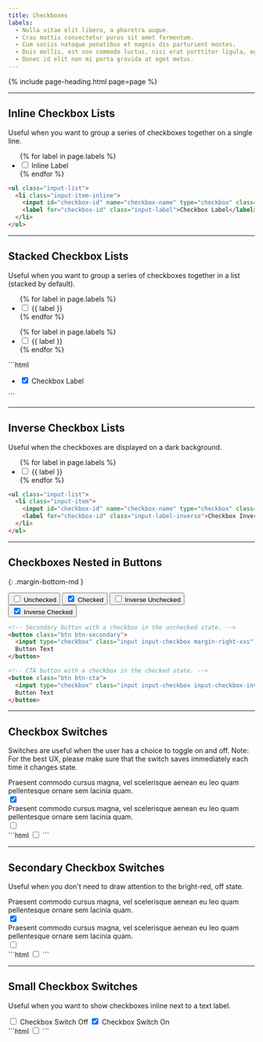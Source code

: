 ```yaml
---
title: Checkboxes
labels:
  - Nulla vitae elit libero, a pharetra augue.
  - Cras mattis consectetur purus sit amet fermentum.
  - Cum sociis natoque penatibus et magnis dis parturient montes.
  - Duis mollis, est non commodo luctus, nisi erat porttitor ligula, eget lacinia.
  - Donec id elit non mi porta gravida at eget metus.
---
```


{% include page-heading.html page=page %}

---

## Inline Checkbox Lists
<p class="text-light margin-bottom-md">Useful when you want to group a series of checkboxes together on a single line.</p>

<ul class="input-list margin-bottom-lg">
  {% for label in page.labels %}
    <li class="input-item-inline">
      <input id="checkbox-inline-{{ forloop.index }}" name="checkbox-list" type="checkbox" class="input input-checkbox" {% if forloop.index == 1 %}checked{% endif %} />
      <label for="checkbox-inline-{{ forloop.index }}" class="input-label">Inline Label</label>
    </li>
  {% endfor %}
</ul>

```html
<ul class="input-list">
  <li class="input-item-inline">
    <input id="checkbox-id" name="checkbox-name" type="checkbox" class="input input-checkbox" checked />
    <label for="checkbox-id" class="input-label">Checkbox Label</label>
  </li>
</ul>
```

---

## Stacked Checkbox Lists
<p class="text-light margin-bottom-md">Useful when you want to group a series of checkboxes together in a list (stacked by default).</p>

<div class="col-container margin-bottom-sm margin-bottom-x1-lg">
  <div class="col col-100 col-x1-50 margin-bottom-sm margin-bottom-x1-none">
    <div class="rounded bg-white box-padding">
      <ul class="input-list">
        {% for label in page.labels %}
          <li class="input-item">
            <input id="checkbox-light-{{ forloop.index }}" name="checkbox-list" type="checkbox" class="input input-checkbox" {% if forloop.index == 1 %}checked{% endif %} />
            <label for="checkbox-light-{{ forloop.index }}" class="input-label">{{ label }}</label>
          </li>
        {% endfor %}
      </ul>
    </div>
  </div>
  <div class="col col-100 col-x1-50">
    <div class="box-secondary box-padding">
      <ul class="input-list">
        {% for label in page.labels %}
          <li class="input-item">
            <input id="checkbox-dark-{{ forloop.index }}" name="checkbox-list" type="checkbox" class="input input-checkbox" {% if forloop.index == 1 %}checked{% endif %} />
            <label for="checkbox-dark-{{ forloop.index }}" class="input-label">{{ label }}</label>
          </li>
        {% endfor %}
      </ul>
    </div>
  </div>
</div>
```html
<ul class="input-list">
  <li class="input-item">
    <input id="checkbox-id" name="checkbox-name" type="checkbox" class="input input-checkbox" checked />
    <label for="checkbox-id" class="input-label">Checkbox Label</label>
  </li>
</ul>
```

---

## Inverse Checkbox Lists
<p class="text-light margin-bottom-md">Useful when the checkboxes are displayed on a dark background.</p>

<div class="box-secondary box-padding bg-gray-darker">
  <ul class="input-list">
    {% for label in page.labels %}
      <li class="input-item">
        <input id="checkbox-inverse-{{ forloop.index }}" name="checkbox-inverse-list" type="checkbox" class="input input-checkbox input-checkbox-inverse" {% if forloop.index == 1 %}checked{% endif %} />
        <label for="checkbox-inverse-{{ forloop.index }}" class="input-label-inverse">{{ label }}</label>
      </li>
    {% endfor %}
  </ul>
</div>

```html
<ul class="input-list">
  <li class="input-item">
    <input id="checkbox-id" name="checkbox-name" type="checkbox" class="input input-checkbox input-checkbox-inverse" checked />
    <label for="checkbox-id" class="input-label-inverse">Checkbox Inverse Label</label>
  </li>
</ul>
```

---

## Checkboxes Nested in Buttons
{: .margin-bottom-md }

<button class="btn btn-secondary margin-right-xs margin-bottom-xs">
  <input type="checkbox" class="input input-checkbox margin-right-xxs" />
  Unchecked
</button>
<button class="btn btn-secondary margin-right-xs margin-bottom-xs">
  <input type="checkbox" class="input input-checkbox margin-right-xxs" checked />
  Checked
</button>
<button class="btn btn-cta margin-right-xs margin-bottom-xs">
  <input type="checkbox" class="input input-checkbox input-checkbox-inverse margin-right-xxs" />
  Inverse Unchecked
</button>
<button class="btn btn-cta margin-right-xs margin-bottom-xs">
  <input type="checkbox" class="input input-checkbox input-checkbox-inverse margin-right-xxs" checked />
  Inverse Checked
</button>

```html
<!-- Secondary button with a checkbox in the unchecked state. -->
<button class="btn btn-secondary">
  <input type="checkbox" class="input input-checkbox margin-right-xxs" />
  Button Text
</button>

<!-- CTA button with a checkbox in the checked state. -->
<button class="btn btn-cta">
  <input type="checkbox" class="input input-checkbox input-checkbox-inverse margin-right-xxs" checked />
  Button Text
</button>
```

---

## Checkbox Switches
<p class="text-light margin-bottom-md">Switches are useful when the user has a choice to toggle on and off. Note: For the best UX, please make sure that the switch saves immediately each time it changes state.</p>

<div class="box box-xs margin-bottom-sm padding-top-md padding-bottom-md padding-left-sm padding-right-sm padding-left-x1-lg padding-right-x1-lg">
  <div class="col-container-nowrap">
    <div class="components-checkboxes-switch-col col col-100 text-light text-overflow-ellipsis">Praesent commodo cursus magna, vel scelerisque aenean eu leo quam pellentesque ornare sem lacinia quam.</div>
    <div class="col margin-left-sm">
      <input type="checkbox" class="input input-switch" checked />
    </div>
  </div>
</div>
<div class="box-secondary box-xs padding-top-md padding-bottom-md padding-left-sm padding-right-sm padding-left-x1-lg padding-right-x1-lg">
  <div class="col-container-nowrap">
    <div class="components-checkboxes-switch-col col col-100 text-light text-overflow-ellipsis">Praesent commodo cursus magna, vel scelerisque aenean eu leo quam pellentesque ornare sem lacinia quam.</div>
    <div class="col margin-left-sm">
      <input type="checkbox" class="input input-switch" />
    </div>
  </div>
</div>
```html
<input type="checkbox" class="input input-switch" />
```

---

## Secondary Checkbox Switches
<p class="text-light margin-bottom-md">Useful when you don't need to draw attention to the bright-red, off state.</p>

<div class="box box-xs margin-bottom-sm padding-top-md padding-bottom-md padding-left-sm padding-right-sm padding-left-x1-lg padding-right-x1-lg">
  <div class="col-container-nowrap">
    <div class="components-checkboxes-switch-col col col-100 text-light text-overflow-ellipsis">Praesent commodo cursus magna, vel scelerisque aenean eu leo quam pellentesque ornare sem lacinia quam.</div>
    <div class="col margin-left-sm">
      <input type="checkbox" class="input input-switch-secondary" checked />
    </div>
  </div>
</div>
<div class="box-secondary box-xs padding-top-md padding-bottom-md padding-left-sm padding-right-sm padding-left-x1-lg padding-right-x1-lg">
  <div class="col-container-nowrap">
    <div class="components-checkboxes-switch-col col col-100 text-light text-overflow-ellipsis">Praesent commodo cursus magna, vel scelerisque aenean eu leo quam pellentesque ornare sem lacinia quam.</div>
    <div class="col margin-left-sm">
      <input type="checkbox" class="input input-switch-secondary" />
    </div>
  </div>
</div>
```html
<input type="checkbox" class="input input-switch-secondary" />
```

---

## Small Checkbox Switches
<p class="text-light margin-bottom-md">Useful when you want to show checkboxes inline next to a text label.</p>
<div>
  <input id="small-switch-off" type="checkbox" class="input input-switch input-switch-sm align-middle" />
  <label for="small-switch-off" class="text-sm text-light margin-left-xxs medium margin-right-md">Checkbox Switch Off</label>

  <input id="small-switch-on" type="checkbox" class="input input-switch input-switch-sm align-middle" checked />
  <label for="small-switch-on" class="text-sm text-light margin-left-xxs medium">Checkbox Switch On</label>
</div>
```html
<input type="checkbox" class="input input-switch input-switch-sm" />
```
